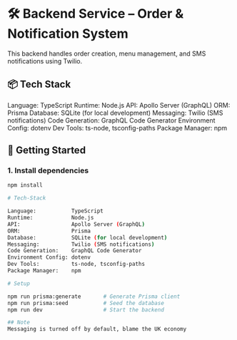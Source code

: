 # 🛠️ Backend Service – Order & Notification System

This backend handles order creation, menu management, and SMS notifications using Twilio.

## 📦 Tech Stack

Language:           TypeScript
Runtime:            Node.js
API:                Apollo Server (GraphQL)
ORM:                Prisma
Database:           SQLite (for local development)
Messaging:          Twilio (SMS notifications)
Code Generation:    GraphQL Code Generator
Environment Config: dotenv
Dev Tools:          ts-node, tsconfig-paths
Package Manager:    npm

## 🚀 Getting Started

### 1. Install dependencies

```bash
npm install

# Tech-Stack

Language:           TypeScript
Runtime:            Node.js
API:                Apollo Server (GraphQL)
ORM:                Prisma
Database:           SQLite (for local development)
Messaging:          Twilio (SMS notifications)
Code Generation:    GraphQL Code Generator
Environment Config: dotenv
Dev Tools:          ts-node, tsconfig-paths
Package Manager:    npm

# Setup

npm run prisma:generate       # Generate Prisma client
npm run prisma:seed           # Seed the database
npm run dev                   # Start the backend

## Note
Messaging is turned off by default, blame the UK economy
